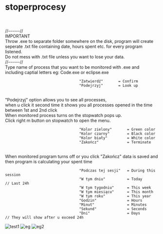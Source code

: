 # stoperprocesy
<br>
<br> //------//
<br> IMPORTANT
<br> Throw .exe to separate folder somewhere on the disk, program will create seperate .txt file containing date, hours spent etc. for every program listened.
<br> Do not mess with .txt file unless you want to lose your data.
<br> //------//
<br> Type name of process that you want to be monitored with .exe and including captial letters eg: Code.exe or eclipse.exe 

                                      "Zatwierdź"       = Confirm
                                      "Podejrzyj"       = Look up
                                                        
<br> "Podejrzyj" option allows you to see all processes,
<br> when u click it second time it shows you all processes opened in the time between 1st and 2nd click
<br> When monitored process turns on the stopwatch pops up.
<br> Click right m button on stopwatch to open the menu.

                                      "Kolor zielony"       = Green color
                                      "Kolor czarny"        = Black color 
                                      "Kolor biały"         = White color
                                      "Zakończ"             = Terminate
                                                        
<br> When monitored program turns off or you click "Zakończ" data is saved and then program is calculating your spent time

                                      "Podczas tej sesji"   = During this session
                                      "W tym dniu"          = Today      // Last 24h
                                      "W tym tygodniu"      = This week
                                      "W tym miesiącu"      = This month
                                      "W tym roku"          = This year
                                      "Godzin"              = Hours
                                      "Minut"               = Minutes
                                      "Sekund"              = Seconds
                                      "Dni"                 = Days       // They will show after u exceed 24h
                                                        
                                                        
                                                        
                                                        
![test1](https://user-images.githubusercontent.com/112806657/189354490-785cae8d-ce53-4a3e-9662-243177b9dd93.PNG)
![eg](https://user-images.githubusercontent.com/112806657/189354503-d560390d-d949-4a15-ab6b-50009ae025cf.PNG)
![eg2](https://user-images.githubusercontent.com/112806657/189354580-cbeb5488-75fc-4f00-8fe0-e09ef544bbd7.png)


